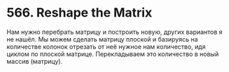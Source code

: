 # 566. Reshape the Matrix

Нам нужно перебрать матрицу и построить новую, других вариантов я не нашёл. Мы можем сделать матрицу плоской и базируясь на количестве колонок отрезать от неё нужное нам количество, идя циклом по плоской матрице. Перекладываем это количество в новый массив (матрицу).&#x20;
